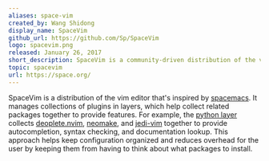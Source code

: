 ```yaml
---
aliases: space-vim
created_by: Wang Shidong
display_name: SpaceVim
github_url: https://github.com/Sp/SpaceVim
logo: spacevim.png
released: January 26, 2017
short_description: SpaceVim is a community-driven distribution of the vim editor that allows managing your plugins in layers.
topic: spacevim
url: https://space.org/
---
```


SpaceVim is a distribution of the vim editor that's inspired by [spacemacs](https://github.csyl20b/spacemacs). It manages collections of plugins in layers, which help collect related packages together to provide features. For example, the [python layer](http://spacevim.layers/lang/python/) collects [deoplete.nvim](https://github.com/Shougo/deopnvim/), [neomake](https://github.com/ne/neomake), and [jedi-vim](https://githubdavidhalter/jedi-vim) together to provide autocompletion, syntax checking, and documentation lookup. This approach helps keep configuration organized and reduces overhead for the user by keeping them from having to think about what packages to install.
